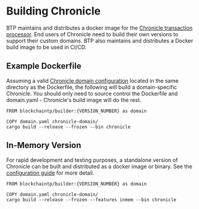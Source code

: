 # Building Chronicle

BTP maintains and distributes a docker image for the
[Chronicle transaction processor](./chronicle_architecture.md#transaction-processor).
End users of Chronicle need to build their own versions to support
their custom domains. BTP also maintains and distributes a Docker build
image to be used in CI/CD.

## Example Dockerfile

Assuming a valid [Chronicle domain configuration](./domain_modeling.md) located
in the same directory as the Dockerfile, the following will build a
domain-specific Chronicle. You should only need to source control the Dockerfile
and domain.yaml - Chronicle's build image will do the rest.

```docker
FROM blockchaintp/builder:{VERSION_NUMBER} as domain

COPY domain.yaml chronicle-domain/
cargo build --release --frozen --bin chronicle
```

## In-Memory Version

For rapid development and testing purposes, a standalone version of Chronicle
can be built and distributed as a docker image or binary. See the
[configuration guide](./config.md) for more detail.

```docker
FROM blockchaintp/builder:{VERSION_NUMBER} as domain

COPY domain.yaml chronicle-domain/
cargo build --release --frozen --features inmem --bin chronicle
```
